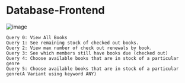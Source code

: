 # Database-Frontend
![image](https://user-images.githubusercontent.com/67438520/118215104-c9f50600-b425-11eb-9e93-82e2b05dd5c4.png)


```
Query 0: View All Books
Query 1: See remaining stock of checked out books.
Query 2: View max number of check out renewals by book.
Query 3: See which members still have books due (checked out)
Query 4: Choose available books that are in stock of a particular genre
Query 5: Choose available books that are in stock of a particular genre(A Variant using keyword ANY)
```
